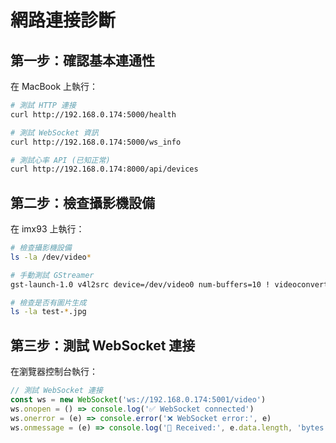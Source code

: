 # 網路連接診斷

## 第一步：確認基本連通性
在 MacBook 上執行：

```bash
# 測試 HTTP 連接
curl http://192.168.0.174:5000/health

# 測試 WebSocket 資訊
curl http://192.168.0.174:5000/ws_info

# 測試心率 API (已知正常)
curl http://192.168.0.174:8000/api/devices
```

## 第二步：檢查攝影機設備
在 imx93 上執行：

```bash
# 檢查攝影機設備
ls -la /dev/video*

# 手動測試 GStreamer
gst-launch-1.0 v4l2src device=/dev/video0 num-buffers=10 ! videoconvert ! jpegenc ! multifilesink location=test-%d.jpg

# 檢查是否有圖片生成
ls -la test-*.jpg
```

## 第三步：測試 WebSocket 連接
在瀏覽器控制台執行：

```javascript
// 測試 WebSocket 連接
const ws = new WebSocket('ws://192.168.0.174:5001/video')
ws.onopen = () => console.log('✅ WebSocket connected')
ws.onerror = (e) => console.error('❌ WebSocket error:', e)
ws.onmessage = (e) => console.log('📨 Received:', e.data.length, 'bytes')
```